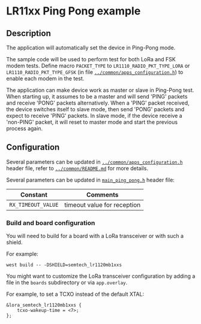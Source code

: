 # LR11xx Ping Pong example

## Description

The application will automatically set the device in Ping-Pong mode.

The sample code will be used to perform test for both LoRa and FSK modem tests. Define macro `PACKET_TYPE` to `LR1110_RADIO_PKT_TYPE_LORA` or `LR1110_RADIO_PKT_TYPE_GFSK` (in file [`../common/apps_configuration.h`](../common/apps_configuration.h)) to enable each modem in the test.

The application can make device work as master or slave in Ping-Pong test. When starting up, it assumes to be a master and will send 'PING' packets and receive 'PONG' packets alternatively. When a 'PING' packet received, the device switches itself to slave mode, then send 'PONG' packets and expect to receive 'PING' packets. In slave mode, if the device receive a 'non-PING' packet, it will reset to master mode and start the previous process again.

## Configuration

Several parameters can be updated in [`../common/apps_configuration.h`](../common/apps_configuration.h) header file, refer to [`../common/README.md`](../common/README.md) for more details.

Several parameters can be updated in [`main_ping_pong.h`](main_ping_pong.h) header file:

| Constant           | Comments                    |
| ------------------ | --------------------------- |
| `RX_TIMEOUT_VALUE` | timeout value for reception |

### Build and board configuration

You will need to build for a board with a LoRa transceiver or with such a shield.

For example:

```
west build -- -DSHIELD=semtech_lr1120mb1xxs
```

You might want to customize the LoRa transceiver configuration by adding a file in the `boards` subdirectory or via `app.overlay`.

For example, to set a TCXO instead of the default XTAL:

```
&lora_semtech_lr1120mb1xxs {
    tcxo-wakeup-time = <7>;
};
```
